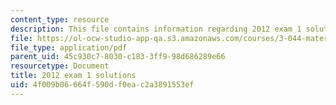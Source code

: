 ```yaml
---
content_type: resource
description: This file contains information regarding 2012 exam 1 solutions.
file: https://ol-ocw-studio-app-qa.s3.amazonaws.com/courses/3-044-materials-processing-spring-2013/4f009b06664f590df0eac2a3891553ef_MIT3_044S13_2012exam1solns.pdf
file_type: application/pdf
parent_uid: 45c930c7-8030-c183-3ff9-98d686289e66
resourcetype: Document
title: 2012 exam 1 solutions
uid: 4f009b06-664f-590d-f0ea-c2a3891553ef
---
```

